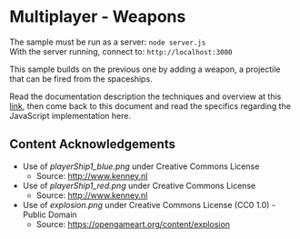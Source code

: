# Multiplayer - Weapons

The sample must be run as a server: `node server.js`\
With the server running, connect to: `http://localhost:3000`

This sample builds on the previous one by adding a weapon, a projectile that can be fired from the spaceships.

Read the documentation description the techniques and overview at this [link](https://github.com/ProfPorkins/GameTech/blob/trunk/doc/Multiplayer/Multiplayer-Step-5.md), then come back to this document and read the specifics regarding the JavaScript implementation here.

## Content Acknowledgements

* Use of *playerShip1_blue.png* under Creative Commons License
  * Source: http://www.kenney.nl
* Use of *playerShip1_red.png* under Creative Commons License
  * Source: http://www.kenney.nl
* Use of *explosion.png* under Creative Commons License (CC0 1.0) - Public Domain
  * Source: https://opengameart.org/content/explosion
